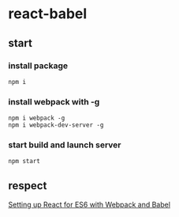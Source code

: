 # react-babel

## start
### install package
```
npm i
```
### install webpack with -g
```
npm i webpack -g
npm i webpack-dev-server -g
```
### start build and launch server
```
npm start
```

## respect
[Setting up React for ES6 with Webpack and Babel](https://www.twilio.com/blog/2015/08/setting-up-react-for-es6-with-webpack-and-babel-2.html)
